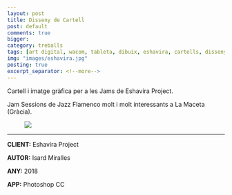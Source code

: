 ```yaml
---
layout: post
title: Disseny de Cartell
post: default
comments: true
bigger:
category: treballs
tags: [art digital, wacom, tableta, dibuix, eshavira, cartells, disseny]
img: "images/eshavira.jpg"
posting: true
excerpt_separator: <!--more-->
---
```


Cartell i imatge gràfica per a les Jams de Eshavira Project.

Jam Sessions de Jazz Flamenco molt i molt interessants a La Maceta (Gràcia).



<!--more-->


<figure>
	<a href="../images/eshavira.jpg" data-lightbox="roadtrip"><img src="../images/eshavira.jpg"></a>
</figure>

---

**CLIENT:** Eshavira Project

**AUTOR:** Isard Miralles

**ANY:** 2018

**APP:** Photoshop CC
